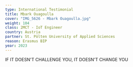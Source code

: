 ```yaml
---
type: International Testimonial
title: Mbark Ouagoulla
cover: "IMG_5626 - Mbark Ouagoulla.jpg"
weight: 104
class: 2MCT - IoT Engineer
country: Austria
partner: St. Pölten University of Applied Sciences
reason: Erasmus BIP
year: 2023
---
```


IF IT DOESN'T CHALLENGE YOU, IT
DOESN'T CHANGE YOU
